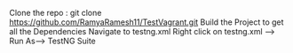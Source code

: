 Clone the repo :  git clone https://github.com/RamyaRamesh11/TestVagrant.git
Build the Project to get all the Dependencies
Navigate to testng.xml
Right click on testng.xml --> Run As--> TestNG Suite
